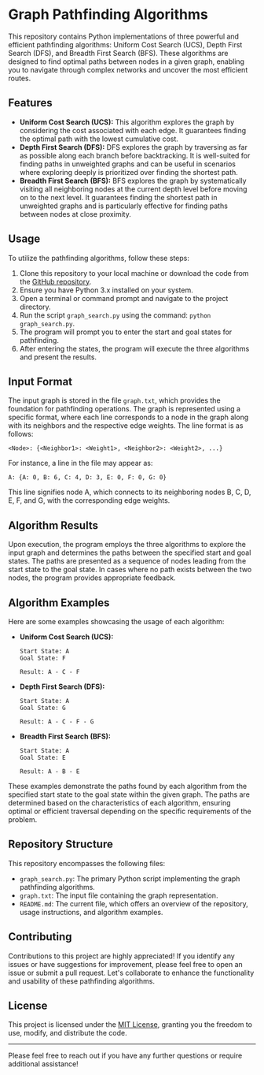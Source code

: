 # Graph Pathfinding Algorithms

This repository contains Python implementations of three powerful and efficient pathfinding algorithms: Uniform Cost Search (UCS), Depth First Search (DFS), and Breadth First Search (BFS). These algorithms are designed to find optimal paths between nodes in a given graph, enabling you to navigate through complex networks and uncover the most efficient routes.

## Features

- **Uniform Cost Search (UCS):** This algorithm explores the graph by considering the cost associated with each edge. It guarantees finding the optimal path with the lowest cumulative cost.
- **Depth First Search (DFS):** DFS explores the graph by traversing as far as possible along each branch before backtracking. It is well-suited for finding paths in unweighted graphs and can be useful in scenarios where exploring deeply is prioritized over finding the shortest path.
- **Breadth First Search (BFS):** BFS explores the graph by systematically visiting all neighboring nodes at the current depth level before moving on to the next level. It guarantees finding the shortest path in unweighted graphs and is particularly effective for finding paths between nodes at close proximity.

## Usage

To utilize the pathfinding algorithms, follow these steps:

1. Clone this repository to your local machine or download the code from the [GitHub repository](https://github.com/zaahidali/ceng3511).
2. Ensure you have Python 3.x installed on your system.
3. Open a terminal or command prompt and navigate to the project directory.
4. Run the script `graph_search.py` using the command: `python graph_search.py`.
5. The program will prompt you to enter the start and goal states for pathfinding.
6. After entering the states, the program will execute the three algorithms and present the results.

## Input Format

The input graph is stored in the file `graph.txt`, which provides the foundation for pathfinding operations. The graph is represented using a specific format, where each line corresponds to a node in the graph along with its neighbors and the respective edge weights. The line format is as follows:

```
<Node>: {<Neighbor1>: <Weight1>, <Neighbor2>: <Weight2>, ...}
```

For instance, a line in the file may appear as:

```
A: {A: 0, B: 6, C: 4, D: 3, E: 0, F: 0, G: 0}
```

This line signifies node A, which connects to its neighboring nodes B, C, D, E, F, and G, with the corresponding edge weights.

## Algorithm Results

Upon execution, the program employs the three algorithms to explore the input graph and determines the paths between the specified start and goal states. The paths are presented as a sequence of nodes leading from the start state to the goal state. In cases where no path exists between the two nodes, the program provides appropriate feedback.

## Algorithm Examples

Here are some examples showcasing the usage of each algorithm:

- **Uniform Cost Search (UCS):**
  ```plaintext
  Start State: A
  Goal State: F

  Result: A - C - F
  ```

- **Depth First Search (DFS):**
  ```plaintext
  Start State: A
  Goal State: G

  Result: A - C - F - G
  ```

- **Breadth First Search (BFS):**
  ```plaintext
  Start State: A
  Goal State: E

  Result: A - B - E
  ```

These examples demonstrate the paths found by each algorithm from the specified start state to the goal state within the given graph. The paths are determined based on the characteristics of each algorithm, ensuring optimal or efficient traversal depending on the specific requirements of the problem.

## Repository Structure

This repository encompasses the following files:

- `graph_search.py`: The primary Python script implementing the graph pathfinding algorithms.
- `graph.txt`: The input file containing the graph representation.
- `README.md`: The current file, which offers an overview of the repository, usage instructions, and algorithm examples.

## Contributing

Contributions to this project are highly appreciated! If you identify any issues or have suggestions for improvement, please feel free to open an issue or submit a pull request. Let's collaborate to enhance the functionality and usability of these pathfinding algorithms.

## License

This project is licensed under the [MIT License](LICENSE), granting you the freedom to use, modify, and distribute the code.

---

Please feel free to reach out if you have any further questions or require additional assistance!
